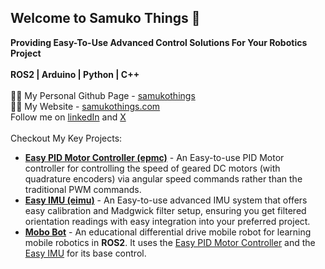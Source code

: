## Welcome to Samuko Things 👋

**Providing Easy-To-Use Advanced Control Solutions For Your Robotics Project**
</br></br>
**ROS2 | Arduino | Python | C++**
</br></br>
👩‍💻 My Personal Github Page - [samukothings](https://github.com/samuko-things)
</br>
👩‍💻 My Website - [samukothings.com](https://samukothings.com/)
</br>
Follow me on [linkedIn](www.linkedin.com/in/samuel-obiagba-a61316196) and [X](https://x.com/Samuel_Obiagba)
</br></br>
Checkout My Key Projects:
* [**Easy PID Motor Controller (epmc)**](https://github.com/samuko-things-company/epmc_documentation) - An Easy-to-use PID Motor controller for controlling the speed of geared DC motors (with quadrature encoders) via angular speed commands rather than the traditional PWM commands.
* [**Easy IMU (eimu)**](https://github.com/samuko-things-company/eimu_documentation) - An Easy-to-use advanced IMU system that offers easy calibration and Madgwick filter setup, ensuring you get filtered orientation readings with easy integration into your preferred project.
* [**Mobo Bot**](https://github.com/samuko-things-company/mobo_bot) - An educational differential drive mobile robot for learning mobile robotics in **ROS2**. It uses the [Easy PID Motor Controller](https://github.com/samuko-things-company/epmc_documentation) and the [Easy IMU](https://github.com/samuko-things-company/eimu_documentation) for its base control.

